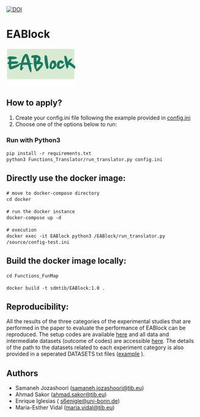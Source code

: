 [![DOI](https://zenodo.org/badge/DOI/10.5281/zenodo.4965732.svg)]()
# EABlock
![EABlock](https://github.com/SDM-TIB/EABlock/blob/main/eablock_logo.png "EABlock")


## How to apply?
1. Create your config.ini file following the example provided in [config.ini](https://github.com/SDM-TIB/EABlock/blob/main/Functions_FunMap/config.ini)
2. Choose one of the options below to run:

### Run with Python3
```
pip install -r requirements.txt
python3 Functions_Translator/run_translator.py config.ini
```

## Directly use the docker image:

```
# move to docker-compose directory
cd docker

# run the docker instance
docker-compose up -d

# execution
docker exec -it EABlock python3 /EABlock/run_translator.py /source/config-test.ini

```

## Build the docker image locally:


```
cd Functions_FunMap

docker build -t sdmtib/EABlock:1.0 .

```

## Reproducibility:

All the results of the three categories of the experimental studies that are performed in the paper to evaluate the performance of EABlock can be reproduced. The setup codes are available [here](https://github.com/SDM-TIB/EABlock/tree/main/experiments) and all data and intermediate datasets (outcome of codes) are accessible [here](https://tib.eu/cloud/s/XJiqDDAHqM8Fw5K). The details of the path to the datasets related to each experiment category is also provided in a seperated DATASETS txt files ([example](https://github.com/SDM-TIB/EABlock/blob/main/experiments/precision_recall_experiments/DATASET.txt) ). 

## Authors

- Samaneh Jozashoori (samaneh.jozashoori@tib.eu)
- Ahmad Sakor (ahmad.sakor@tib.eu)
- Enrique Iglesias ( s6enigle@uni-bonn.de)
- Maria-Esther Vidal (maria.vidal@tib.eu)
